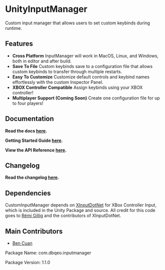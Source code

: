 # UnityInputManager

Custom input manager that allows users to set custom keybinds during runtime.

## Features
 - **Cross Platform** InputManager will work in MacOS, Linux, and Windows, both in editor and after build.
 - **Save To File** Custom keybinds save to a configuration file that allows custom keybinds to transfer through multiple restarts.
 - **Easy To Customize** Customize default controls and keybind names effortlessly with the custom Inspector Panel.
 - **XBOX Controller Compatible** Assign keybinds using your XBOX controller!
 - **Multiplayer Support (Coming Soon)** Create one configuration file for up to four players!

## Documentation

 **Read the docs [here](Assets/CustomInputManager/Docs/).**

 **Getting Started Guide [here](Assets/CustomInputManager/Docs/0%20Setup/GettingStarted.md).**

 **View the API Reference [here](Assets/CustomInputManager/Docs/0%20Setup/API.md).**

## Changelog

 **Read the changelog [here](CHANGELOG.md).**

## Dependencies

 CustomInputManager depends on [XInputDotNet](https://github.com/speps/XInputDotNet) for XBox Controller Input, which is included in the Unity Package and source. All credit for this code goes to [Rémi Gillig](https://github.com/speps) and the contributors of XInputDotNet.

## Main Contributors
 - [Ben Cuan](https://github.com/dbqeo)

Package Name: com.dbqeo.inputmanager

Package Version: 1.1.0